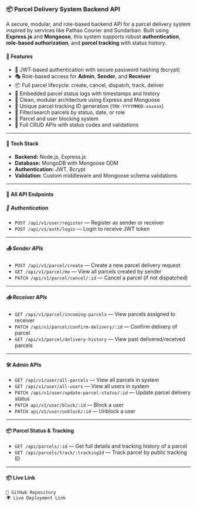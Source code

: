 
### 📦 Parcel Delivery System Backend API
A secure, modular, and role-based backend API for a parcel delivery system inspired by services like Pathao Courier and Sundarban. Built using **Express.js** and **Mongoose**, this system supports robust **authentication**, **role-based authorization**, and **parcel tracking** with status history.

#### 🚀 Features
- 🔐 JWT-based authentication with secure password hashing (bcrypt)
- 🎭 Role-based access for **Admin**, **Sender**, and **Receiver**
- 📦 Full parcel lifecycle: create, cancel, dispatch, track, deliver
- 📜 Embedded parcel status logs with timestamps and history
- 🧱 Clean, modular architecture using Express and Mongoose
- 🧾 Unique parcel tracking ID generation (`TRK-YYYYMMDD-xxxxxx`)
- 🔎 Filter/search parcels by status, date, or role
- 🛑 Parcel and user blocking system
- 🧪 Full CRUD APIs with status codes and validations

---

#### 🧰 Tech Stack
- **Backend:** Node.js, Express.js
- **Database:** MongoDB with Mongoose ODM
- **Authentication:** JWT, Bcrypt
- **Validation:** Custom middleware and Mongoose schema validations

---

#### 📡 All API Endpoints

##### 🔐 Authentication
- `POST /api/v1/user/register` — Register as sender or receiver
- `POST /api/v1/auth/login` — Login to receive JWT token

---

##### 📤 Sender APIs
- `POST /api/v1/parcel/create` — Create a new parcel delivery request
- `GET /api/v1/parcel/me` — View all parcels created by sender
- `PATCH /api/v1/parcel/cancel/:id` — Cancel a parcel (if not dispatched)

---

##### 📥 Receiver APIs
- `GET /api/v1/parcel/incoming-parcels` — View parcels assigned to receiver
- `PATCH /api/v1/parcel/confirm-delivery/:id` — Confirm delivery of parcel
- `GET /api/v1/parcel/delivery-history` — View past delivered/received parcels

---

#### 🛠 Admin APIs
- `GET /api/v1/user/all-parcels` — View all parcels in system
- `GET /api/v1/user/all-users` — View all users in system
- `PATCH /api/v1/user/update-parcel-status/:id` — Update parcel delivery status
- `PATCH api/v1/user/block/:id` — Block  a user
- `PATCH api/v1/user/unblock/:id` — Unblock a user

---

#### 📦 Parcel Status & Tracking
- `GET /api/parcels/:id` — Get full details and tracking history of a parcel
- `GET /api/parcels/track/:trackingId` — Track parcel by public tracking ID

---

#### 📦 Live Link

```bash
🔗 GitHub Repository 
🌍 Live Deployment Link 
```
